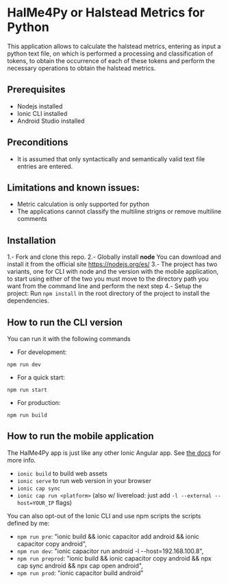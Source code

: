 # HalMe4Py or Halstead Metrics for Python

This application allows to calculate the halstead metrics, entering as input a python text file, on which is performed a processing and classification of tokens, to obtain the occurrence of each of these tokens and perform the necessary operations to obtain the halstead metrics.

## Prerequisites

- Nodejs installed
- Ionic CLI installed
- Android Studio installed

## Preconditions
- It is assumed that only syntactically and semantically valid text file entries are entered.

## Limitations and known issues: 
- Metric calculation is only supported for python
- The applications cannot classify the multiline strigns or remove multiline comments

## Installation

1.- Fork and clone this repo.
2.- Globally install **node**
You can download and install it from the official site https://nodejs.org/es/
3.- The project has two variants, one for CLI with node and the version with the mobile application, to start using either of the two you must move to the directory path you want from the command line and perform the next step
4.- Setup the project:
Run `npm install` in the root directory of the project to install the dependencies.

## How to run the CLI version

You can run it with the following commands

- For development: 
```
npm run dev
```
- For a quick start: 
```
npm run start
```
- For production: 
```
npm run build
```

## How to run the mobile application

The HalMe4Py app is just like any other Ionic Angular app. 
See [the docs](https://ionicframework.com/docs/) for more info.

- `ionic build` to build web assets
- `ionic serve` to run web version in your browser
- `ionic cap sync`
- `ionic cap run <platform>` (also w/ livereload: just add `-l --external --host=YOUR_IP` flags)

You can also opt-out of the Ionic CLI and use npm scripts the scripts defined by me:

- `npm run pre`: "ionic build && ionic capacitor add android && ionic capacitor copy android",
- `npm run dev`: "ionic capacitor run android -l --host=192.168.100.8",
- `npm run preprod`: "ionic build && ionic capacitor copy android && npx cap sync android && npx cap open android",
- `npm run prod`: "ionic capacitor build android"